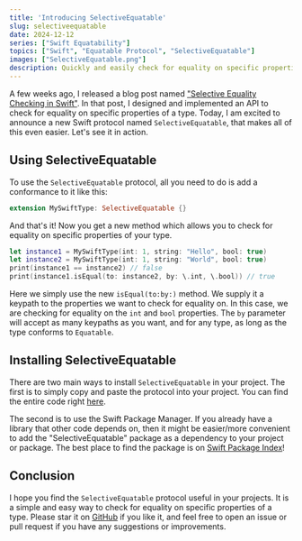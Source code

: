 ```yaml
---
title: 'Introducing SelectiveEquatable'
slug: selectiveequatable
date: 2024-12-12
series: ["Swift Equatability"]
topics: ["Swift", "Equatable Protocol", "SelectiveEquatable"]
images: ["SelectiveEquatable.png"]
description: Quickly and easily check for equality on specific properties in Swift with the new SelectiveEquatable protocol.
---
```


A few weeks ago, I released a blog post named ["Selective Equality Checking in Swift"](https://dandylyons.net/posts/post-24/selective-equality-checking-in-swift/). In that post, I designed and implemented an API to check for equality on specific properties of a type. Today, I am excited to announce a new Swift protocol named `SelectiveEquatable`, that makes all of this even easier. Let's see it in action.

## Using SelectiveEquatable
To use the `SelectiveEquatable` protocol, all you need to do is add a conformance to it like this: 

```swift
extension MySwiftType: SelectiveEquatable {}
```

And that's it! Now you get a new method which allows you to check for equality on specific properties of your type. 

```swift
let instance1 = MySwiftType(int: 1, string: "Hello", bool: true)
let instance2 = MySwiftType(int: 1, string: "World", bool: true)
print(instance1 == instance2) // false
print(instance1.isEqual(to: instance2, by: \.int, \.bool)) // true
```

Here we simply use the new `isEqual(to:by:)` method. We supply it a keypath to the properties we want to check for equality on. In this case, we are checking for equality on the `int` and `bool` properties. The `by` parameter will accept as many keypaths as you want, and for any type, as long as the type conforms to `Equatable`.

## Installing SelectiveEquatable
There are two main ways to install `SelectiveEquatable` in your project. The first is to simply copy and paste the protocol into your project. You can find the entire code right [here](https://github.com/DandyLyons/SelectiveEquatable/blob/main/Sources/SelectiveEquatable/SelectiveEquatable.swift).

The second is to use the Swift Package Manager. If you already have a library that other code depends on, then it might be easier/more convenient to add the "SelectiveEquatable" package as a dependency to your project or package. The best place to find the package is on [Swift Package Index](https://swiftpackageindex.com/DandyLyons/SelectiveEquatable)! 

## Conclusion
I hope you find the `SelectiveEquatable` protocol useful in your projects. It is a simple and easy way to check for equality on specific properties of a type. Please star it on [GitHub](https://github.com/DandyLyons/SelectiveEquatable) if you like it, and feel free to open an issue or pull request if you have any suggestions or improvements.